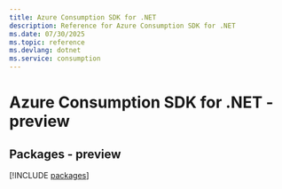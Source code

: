 ```yaml
---
title: Azure Consumption SDK for .NET
description: Reference for Azure Consumption SDK for .NET
ms.date: 07/30/2025
ms.topic: reference
ms.devlang: dotnet
ms.service: consumption
---
```

# Azure Consumption SDK for .NET - preview
## Packages - preview
[!INCLUDE [packages](consumption-index.md)]